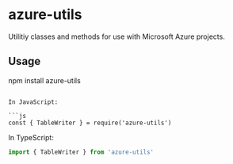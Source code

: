 # azure-utils

Utilitiy classes and methods for use with Microsoft Azure projects.

## Usage
npm install azure-utils
```

In JavaScript:

```js
const { TableWriter } = require('azure-utils')
```

In TypeScript:

```ts
import { TableWriter } from 'azure-utils'
```
